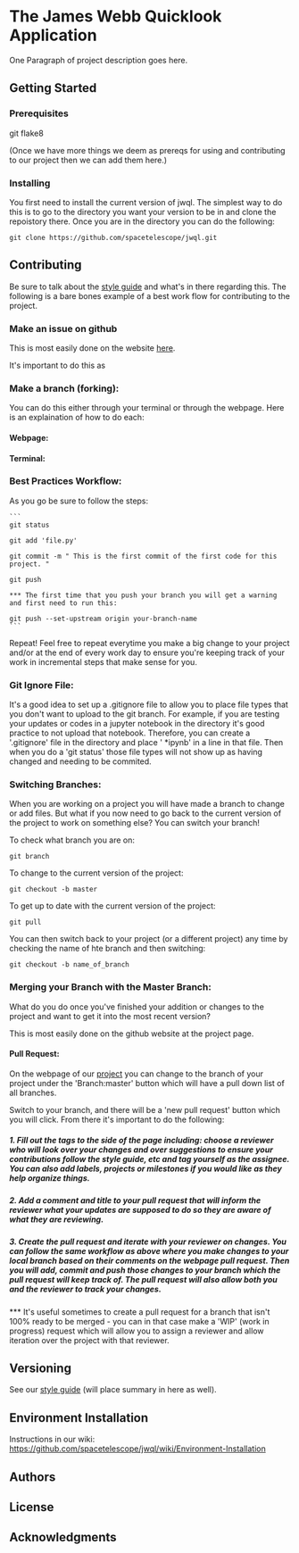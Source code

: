 # The James Webb Quicklook Application 

One Paragraph of project description goes here.

## Getting Started

### Prerequisites

git
flake8

(Once we have more things we deem as prereqs for using and contributing to our project then we can add them here.) 

### Installing

You first need to install the current version of jwql. The simplest way to do this is to go to the directory you want your version to be in and clone the repoistory there. Once you are in the directory you can do the following: 

```
git clone https://github.com/spacetelescope/jwql.git
```

## Contributing

Be sure to talk about the [style guide](https://github.com/spacetelescope/jwql/blob/style-guide/style_guide/style_guide.md) and what's in there regarding this. The following is a bare bones example of a best work flow for contributing to the project. 


### Make an issue on github

This is most easily done on the website [here](https://github.com/spacetelescope/jwql/issues).

It's important to do this as  

### Make a branch (forking):
You can do this either through your terminal or through the webpage. Here is an explaination of how to do each: 

#### Webpage: 

#### Terminal: 


### Best Practices Workflow:

As you go be sure to follow the steps:

    ```
    git status 

    git add 'file.py'

    git commit -m " This is the first commit of the first code for this project. "

    git push
    
    *** The first time that you push your branch you will get a warning and first need to run this: 

    git push --set-upstream origin your-branch-name
    ```

Repeat! Feel free to repeat everytime you make a big change to your project and/or at the end of every work day to ensure you're keeping track of your work in incremental steps that make sense for you. 

### Git Ignore File: 
It's a good idea to set up a .gitignore file to allow you to place file types that you don't want to upload to the git branch. For example, if you are testing your updates or codes in a jupyter notebook in the directory it's good practice to not upload that notebook. Therefore, you can create a '.gitignore' file in the directory and place ' *ipynb' in a line in that file. Then when you do a 'git status' those file types will not show up as having changed and needing to be commited.   

### Switching Branches: 
When you are working on a project you will have made a branch to change or add files. But what if you now need to go back to the current version of the project to work on something else? You can switch your branch!

To check what branch you are on: 
```
git branch
```

To change to the current version of the project: 
```
git checkout -b master
```

To get up to date with the current version of the project:
```
git pull
```

You can then switch back to your project (or a different project) any time by checking the name of hte branch and then switching: 

```
git checkout -b name_of_branch
```

### Merging your Branch with the Master Branch: 
What do you do once you've finished your addition or changes to the project and want to get it into the most recent version?

This is most easily done on the github website at the project page. 

#### Pull Request: 
On the webpage of our [project](https://github.com/spacetelescope/jwql/) you can change to the branch of your project under the 'Branch:master' button which will have a pull down list of all branches. 

Switch to your branch, and there will be a 'new pull request' button which you will click. From there it's important to do the following: 

##### 1. Fill out the tags to the side of the page including: choose a reviewer who will look over your changes and over suggestions to ensure your contributions follow the style guide, etc and tag yourself as the assignee. You can also add labels, projects or milestones if you would like as they help organize things. 

##### 2. Add a comment and title to your pull request that will inform the reviewer what your updates are supposed to do so they are aware of what they are reviewing. 

##### 3. Create the pull request and iterate with your reviewer on changes. You can follow the same workflow as above where you make changes to your local branch based on their comments on the webpage pull request. Then you will add, commit and push those changes to your branch which the pull request will keep track of. The pull request will also allow both you and the reviewer to track your changes. 

*** It's useful sometimes to create a pull request for a branch that isn't 100% ready to be merged - you can in that case make a 'WIP' (work in progress) request which will allow you to assign a reviewer and allow iteration over the project with that reviewer. 


## Versioning
See our [style guide](https://github.com/spacetelescope/jwql/blob/master/style-guide/style_guide.md) (will place summary in here as well).

## Environment Installation

Instructions in our wiki: https://github.com/spacetelescope/jwql/wiki/Environment-Installation

## Authors

## License

## Acknowledgments